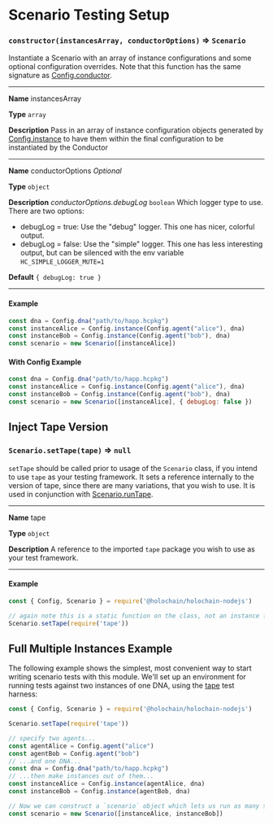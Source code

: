 # Scenario Testing Setup

### `constructor(instancesArray, conductorOptions)` => `Scenario`

Instantiate a Scenario with an array of instance configurations and some optional configuration overrides. Note that this function
has the same signature as [Config.conductor](./testing_configuration.md#full-conductor-configuration).

___
**Name** instancesArray

**Type** `array`

**Description** Pass in an array of instance configuration objects generated by [Config.instance](./testing_configuration.md#instances) to have them within the
final configuration to be instantiated by the Conductor
___
**Name** conductorOptions *Optional*

**Type** `object`

**Description** *conductorOptions.debugLog* `boolean` Which logger type to use. There are two options:
- debugLog = true: Use the "debug" logger. This one has nicer, colorful output.
- debugLog = false: Use the "simple" logger. This one has less interesting output, but can be silenced with the env variable `HC_SIMPLE_LOGGER_MUTE=1`

**Default** `{ debugLog: true }`
___

#### Example
```javascript
const dna = Config.dna("path/to/happ.hcpkg")
const instanceAlice = Config.instance(Config.agent("alice"), dna)
const instanceBob = Config.instance(Config.agent("bob"), dna)
const scenario = new Scenario([instanceAlice])
```

#### With Config Example
```javascript
const dna = Config.dna("path/to/happ.hcpkg")
const instanceAlice = Config.instance(Config.agent("alice"), dna)
const instanceBob = Config.instance(Config.agent("bob"), dna)
const scenario = new Scenario([instanceAlice], { debugLog: false })
```

## Inject Tape Version

### `Scenario.setTape(tape)` => `null`

`setTape` should be called prior to usage of the `Scenario` class, if you intend to use `tape` as your testing framework. It sets a reference internally to the version of tape, since there are many variations, that you wish to use. It is used in conjunction with [Scenario.runTape](./scenario_testing_running_tape.md).

___
**Name** tape

**Type** `object`

**Description** A reference to the imported `tape` package you wish to use as your test framework.
___

#### Example
```javascript
const { Config, Scenario } = require('@holochain/holochain-nodejs')

// again note this is a static function on the class, not an instance function
Scenario.setTape(require('tape'))
```

## Full Multiple Instances Example
The following example shows the simplest, most convenient way to start writing scenario tests with this module. We'll set up an environment for running tests against two instances of one DNA, using the [tape](https://github.com/substack/tape) test harness:
```javascript
const { Config, Scenario } = require('@holochain/holochain-nodejs')

Scenario.setTape(require('tape'))

// specify two agents...
const agentAlice = Config.agent("alice")
const agentBob = Config.agent("bob")
// ...and one DNA...
const dna = Config.dna("path/to/happ.hcpkg")
// ...then make instances out of them...
const instanceAlice = Config.instance(agentAlice, dna)
const instanceBob = Config.instance(agentBob, dna)

// Now we can construct a `scenario` object which lets us run as many scenario tests as we want involving the two instances we set up:
const scenario = new Scenario([instanceAlice, instanceBob])
```

